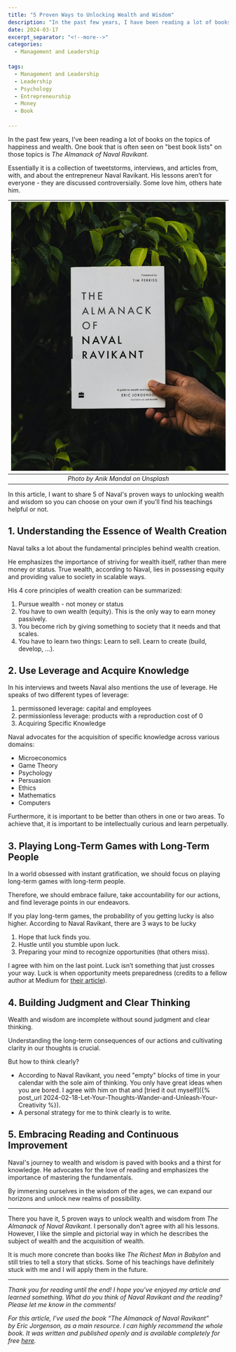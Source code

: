 ```yaml
---
title: "5 Proven Ways to Unlocking Wealth and Wisdom"
description: "In the past few years, I have been reading a lot of books on the topics of happiness and wealth. One book that is often seen on best book lists on those topics is The Almanack of Naval Ravikant. Essentially it is a collection of tweetstorms, interviews, and articles from, with, and about the entrepreneur Naval Ravikant. His lessons aren’t for everyone - they are discussed controversially. Some love him, others hate him. In this article, I want to share 5 of Naval's proven ways to unlocking wealth and wisdom fso you can choose on your own if you’ll find his teachings helpful or not."
date: 2024-03-17
excerpt_separator: "<!--more-->"
categories:
  - Management and Leadership

tags:
  - Management and Leadership
  - Leadership
  - Psychology
  - Entrepreneurship
  - Money
  - Book

---
```


In the past few years, I’ve been reading a lot of books on the topics of happiness and wealth. One book that is often seen on "best book lists" on those topics is *The Almanack of Naval Ravikant*.

Essentially it is a collection of tweetstorms, interviews, and articles from, with, and about the entrepreneur Naval Ravikant. His lessons aren’t for everyone - they are discussed controversially. Some love him, others hate him.

| ![image](/assets/images/anik-mandal-almanack_naval_ravikant-unsplash.jpg) |
|:--:|
| *Photo by Anik Mandal on Unsplash* |

In this article, I want to share 5 of Naval's proven ways to unlocking wealth and wisdom so you can choose on your own if you’ll find his teachings helpful or not.

## 1. Understanding the Essence of Wealth Creation

Naval talks a lot about the fundamental principles behind wealth creation.

He emphasizes the importance of striving for wealth itself, rather than mere money or status. True wealth, according to Naval, lies in possessing equity and providing value to society in scalable ways.

His 4 core principles of wealth creation can be summarized:

1. Pursue wealth - not money or status
2. You have to own wealth (equity). This is the only way to earn money passively.
3. You become rich by giving something to society that it needs and that scales.
4. You have to learn two things: Learn to sell. Learn to create (build, develop, ...).

## 2. Use Leverage and Acquire Knowledge

In his interviews and tweets Naval also mentions the use of leverage. He speaks of two different types of leverage:
1. permissoned leverage: capital and employees
2. permissionless leverage: products with a reproduction cost of 0
3. Acquiring Specific Knowledge

Naval advocates for the acquisition of specific knowledge across various domains:
- Microeconomics
- Game Theory
- Psychology
- Persuasion
- Ethics
- Mathematics
- Computers

Furthermore, it is important to be better than others in one or two areas. To achieve that, it is important to be intellectually curious and learn perpetually.

## 3. Playing Long-Term Games with Long-Term People

In a world obsessed with instant gratification, we should focus on playing long-term games with long-term people.

Therefore, we should embrace failure, take accountability for our actions, and find leverage points in our endeavors.

If you play long-term games, the probability of you getting lucky is also higher. According to Naval Ravikant, there are 3 ways to be lucky

1. Hope that luck finds you.
2. Hustle until you stumble upon luck.
3. Preparing your mind to recognize opportunities (that others miss).

I agree with him on the last point. Luck isn’t something that just crosses your way. Luck is when opportunity meets preparedness (credits to a fellow author at Medium for [their article](https://medium.com/long-sweet-valuable/why-are-some-people-so-lucky-this-is-the-reason-ae566ada23e1)).

## 4. Building Judgment and Clear Thinking

Wealth and wisdom are incomplete without sound judgment and clear thinking.

Understanding the long-term consequences of our actions and cultivating clarity in our thoughts is crucial.

But how to think clearly?

- According to Naval Ravikant, you need "empty" blocks of time in your calendar with the sole aim of thinking. You only have great ideas when you are bored. I agree with him on that and [tried it out myself]({% post_url 2024-02-18-Let-Your-Thoughts-Wander-and-Unleash-Your-Creativity %}).
- A personal strategy for me to think clearly is to write.

## 5. Embracing Reading and Continuous Improvement

Naval's journey to wealth and wisdom is paved with books and a thirst for knowledge. He advocates for the love of reading and emphasizes the importance of mastering the fundamentals.

By immersing ourselves in the wisdom of the ages, we can expand our horizons and unlock new realms of possibility.

---

There you have it, 5 proven ways to unlock wealth and wisdom from *The Almanack of Naval Ravikant*. I personally don’t agree with all his lessons. However, I like the simple and pictorial way in which he describes the subject of wealth and the acquisition of wealth.

It is much more concrete than books like *The Richest Man in Babylon* and still tries to tell a story that sticks. Some of his teachings have definitely stuck with me and I will apply them in the future.

---

*Thank you for reading until the end! I hope you’ve enjoyed my article and learned something. What do you think of Naval Ravikant and the reading? Please let me know in the comments!*

*For this article, I’ve used the book “The Almanack of Naval Ravikant” by Eric Jorgenson, as a main resource. I can highly recommend the whole book. It was written and published openly and is available completely for free [here](https://www.navalmanack.com/).*